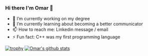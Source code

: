 ### Hi there I'm Omar 👋 

- 🔭 I’m currently working on my degree
- 🌱 I’m currently learning about becoming a better communicator
- 📫 How to reach me: Linkedin message / email
- ⚡ Fun fact: C++ was my first programming language

[![trophy](https://github-profile-trophy.vercel.app/?username=omar2535&row=1)](https://github.com/ryo-ma/github-profile-trophy)
[![Omar's github stats](https://github-readme-stats.vercel.app/api?username=omar2535)](https://github.com/anuraghazra/github-readme-stats)
